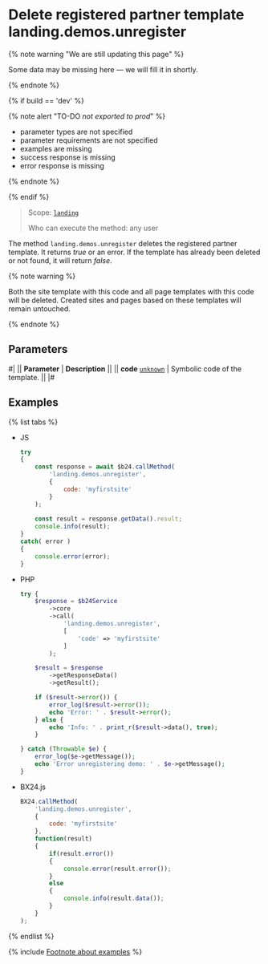 # Delete registered partner template landing.demos.unregister

{% note warning "We are still updating this page" %}

Some data may be missing here — we will fill it in shortly.

{% endnote %}

{% if build == 'dev' %}

{% note alert "TO-DO _not exported to prod_" %}

- parameter types are not specified
- parameter requirements are not specified
- examples are missing
- success response is missing
- error response is missing

{% endnote %}

{% endif %}

> Scope: [`landing`](../../scopes/permissions.md)
>
> Who can execute the method: any user

The method `landing.demos.unregister` deletes the registered partner template. It returns *true* or an error. If the template has already been deleted or not found, it will return *false*.

{% note warning %}

Both the site template with this code and all page templates with this code will be deleted. Created sites and pages based on these templates will remain untouched.

{% endnote %}

## Parameters

#|
|| **Parameter** | **Description** ||
|| **code**
[`unknown`](../../data-types.md) | Symbolic code of the template. ||
|#

## Examples

{% list tabs %}

- JS

    ```js
    try
    {
    	const response = await $b24.callMethod(
    		'landing.demos.unregister',
    		{
    			code: 'myfirstsite'
    		}
    	);
    	
    	const result = response.getData().result;
    	console.info(result);
    }
    catch( error )
    {
    	console.error(error);
    }
    ```

- PHP

    ```php
    try {
        $response = $b24Service
            ->core
            ->call(
                'landing.demos.unregister',
                [
                    'code' => 'myfirstsite'
                ]
            );
    
        $result = $response
            ->getResponseData()
            ->getResult();
    
        if ($result->error()) {
            error_log($result->error());
            echo 'Error: ' . $result->error();
        } else {
            echo 'Info: ' . print_r($result->data(), true);
        }
    
    } catch (Throwable $e) {
        error_log($e->getMessage());
        echo 'Error unregistering demo: ' . $e->getMessage();
    }
    ```

- BX24.js

    ```js
    BX24.callMethod(
        'landing.demos.unregister',
        {
            code: 'myfirstsite'
        },
        function(result)
        {
            if(result.error())
            {
                console.error(result.error());
            }
            else
            {
                console.info(result.data());
            }
        }
    );
    ```

{% endlist %}

{% include [Footnote about examples](../../../_includes/examples.md) %}